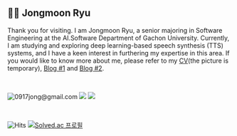 ## 🙋‍♂️ Jongmoon Ryu

Thank you for visiting. I am Jongmoon Ryu, a senior majoring in Software Engineering at the AI.Software Department of Gachon University. Currently, I am studying and exploring deep learning-based speech synthesis (TTS) systems, and I have a keen interest in furthering my expertise in this area. If you would like to know more about me, please refer to my [CV](https://github.com/Orca0917/Orca0917/blob/main/Curriculum_Vitae__github_.pdf)(the picture is temporary), [Blog #1](https://killerwhale0917.tistory.com/) and [Blog #2](https://Orca0917.github.io/).

<br>

![0917jong@gmail.com](https://img.shields.io/badge/Gmail-D14836?style=for-the-badge&logo=gmail&logoColor=white)
[![](https://img.shields.io/badge/LinkedIn-0077B5?style=for-the-badge&logo=linkedin&logoColor=white)](https://www.linkedin.com/in/%EC%A2%85%EB%AC%B8-%EC%9C%A0-928512268/)
[![](https://img.shields.io/badge/GitHub%20Pages-222222?style=for-the-badge&logo=GitHub%20Pages&logoColor=white)](https://orca0917.github.io/)

<br>

![Hits](https://hits.seeyoufarm.com/api/count/incr/badge.svg?url=https%3A%2F%2Fgithub.com%2FkillerWhale0917&count_bg=%2379C83D&title_bg=%23555555&icon=&icon_color=%23E7E7E7&title=hits&edge_flat=false)
[![Solved.ac 프로필](http://mazassumnida.wtf/api/mini/generate_badge?boj=0917jong)](https://solved.ac/0917jong)

<!-- [![Solved.ac Profile](http://mazassumnida.wtf/api/v2/generate_badge?boj=0917jong)](https://solved.ac/0917jong/) -->

<!-- ![0917jong's solved.ac stats](https://github-readme-solvedac.hyp3rflow.vercel.app/api/?handle=0917jong) -->


<!--
### 📨 Contact
- Email  | 0917jong@gmail.com
- CV     | [Curriculum Vitae](https://github.com/Orca0917/Orca0917/blob/main/Curriculum_Vitae__github_.pdf)

<br>

### 🖥️ Channel
- Blog1 : [Tistory: devmoon](https://killerwhale0917.tistory.com/)
- Blog2 : [GitHub Page: moonai](https://Orca0917.github.io/)

<br>

### 🎯 Interest
- Problem Solving (Algorithm)
- Speech Synthesis using ML/DL
- Recommender System using ML/DL

<br>

### 🛠 Skills
- Python, Java, C/C++
- DL with PyTorch


## 🏆 Cards

-->
